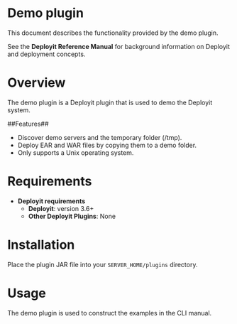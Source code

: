 # Demo plugin #

This document describes the functionality provided by the demo plugin.

See the **Deployit Reference Manual** for background information on Deployit and deployment concepts.

# Overview #

The demo plugin is a Deployit plugin that is used to demo the Deployit system.

##Features##

* Discover demo servers and the temporary folder (/tmp).
* Deploy EAR and WAR files by copying them to a demo folder.
* Only supports a Unix operating system.

# Requirements #

* **Deployit requirements**
	* **Deployit**: version 3.6+
	* **Other Deployit Plugins**: None

# Installation

Place the plugin JAR file into your `SERVER_HOME/plugins` directory. 

# Usage #

The demo plugin is used to construct the examples in the CLI manual.
